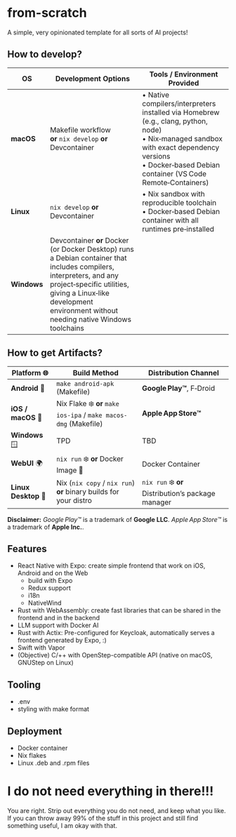 # from-scratch
A simple, very opinionated template for all sorts of AI projects!

## How to develop?
| OS | Development Options | Tools / Environment Provided |
|----|----------------------|------------------------------|
| **macOS** | Makefile workflow  <br> **or** `nix develop` **or** Devcontainer | • Native compilers/interpreters installed via Homebrew (e.g., clang, python, node) <br>• Nix‑managed sandbox with exact dependency versions <br>• Docker‑based Debian container (VS Code Remote‑Containers) |
| **Linux** | `nix develop`  **or** Devcontainer | • Nix sandbox with reproducible toolchain <br>• Docker‑based Debian container with all runtimes pre‑installed |
| **Windows** | Devcontainer **or** Docker (or Docker Desktop) runs a Debian container that includes compilers, interpreters, and any project‑specific utilities, giving a Linux‑like development environment without needing native Windows toolchains |

## How to get Artifacts?
| Platform 🌐 | Build Method | Distribution Channel |
|------------|--------------|----------------------|
| **Android** 📱 | `make android‑apk` (Makefile) | **Google Play™**, F‑Droid |
| **iOS / macOS** 🍎 | Nix Flake ❄️ **or** `make ios‑ipa` / `make macos-dmg` (Makefile) | **Apple App Store™** |
| **Windows** 🪟 | TPD | TBD |
| **WebUI** 🌍 | `nix run` ❄️ **or** Docker Image 🐋 | Docker Container |
| **Linux Desktop** 🐧 | Nix (`nix copy` / `nix run`) **or** binary builds for your distro | `nix run` ❄️ **or** Distribution’s package manager |

**Disclaimer:** *Google Play™* is a trademark of **Google LLC**. *Apple App Store™* is a trademark of **Apple Inc.**.

## Features
* React Native with Expo: create simple frontend that work on iOS, Android and on the Web
    * build with Expo
    * Redux support
    * i18n
    * NativeWind
* Rust with WebAssembly: create fast libraries that can be shared in the frontend and in the backend
* LLM support with Docker AI
* Rust with Actix: Pre-configured for Keycloak, automatically serves a frontend generated by Expo,  :)
* Swift with Vapor
* (Objective) C/++ with OpenStep-compatible API (native on macOS, GNUStep on Linux)

## Tooling
* .env
* styling with make format

## Deployment
* Docker container
* Nix flakes
* Linux .deb and .rpm files

# I do not need everything in there!!!
You are right. Strip out everything you do not need, and keep what you like. If you can throw away 99% of the stuff in this project and still find something useful, I am okay with that.
